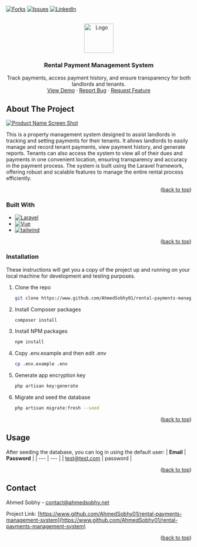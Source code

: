 <a name="readme-top"></a>

[![Forks][forks-shield]][forks-url]
[![Issues][issues-shield]][issues-url]
[![LinkedIn][linkedin-shield]][linkedin-url]

<!-- PROJECT LOGO -->
<br />
<div align="center">
  <a href="https://www.github.com/AhmedSobhy01/rental-payments-management-system">
    <img src="https://www.freepnglogos.com/uploads/logo-home-png/chimney-home-icon-transparent-1.png" alt="Logo" width="80" height="80">
  </a>

<h3 align="center">Rental Payment Management System</h3>

  <p align="center">
    Track payments, access payment history, and ensure transparency for both landlords and tenants.
    <br />
    <a href="https://rpms.ahmedsobhy.net">View Demo</a>
    ·
    <a href="https://www.github.com/AhmedSobhy01/rental-payments-management-system/issues">Report Bug</a>
    ·
    <a href="https://www.github.com/AhmedSobhy01/rental-payments-management-system/issues">Request Feature</a>
  </p>
</div>

<!-- ABOUT THE PROJECT -->

## About The Project

[![Product Name Screen Shot][product-screenshot]](https://rpms.ahmedsobhy.net)

This is a property management system designed to assist landlords in tracking and setting payments for their tenants. It allows landlords to easily manage and record tenant payments, view payment history, and generate reports. Tenants can also access the system to view all of their dues and payments in one convenient location, ensuring transparency and accuracy in the payment process. The system is built using the Laravel framework, offering robust and scalable features to manage the entire rental process efficiently.

<p align="right">(<a href="#readme-top">back to top</a>)</p>

### Built With

-   [![Laravel][laravel.com]][laravel-url]
-   [![Vue][vue.js]][vue-url]
-   [![tailwind][tailwind.com]][tailwind-url]

<p align="right">(<a href="#readme-top">back to top</a>)</p>

<!-- Installation -->

### Installation

These instructions will get you a copy of the project up and running on your local machine for development and testing purposes.

1. Clone the repo
    ```sh
    git clone https://www.github.com/AhmedSobhy01/rental-payments-management-system.git
    ```
2. Install Composer packages
    ```sh
    composer install
    ```
3. Install NPM packages
    ```sh
    npm install
    ```
4. Copy .env.example and then edit .env
    ```sh
    cp .env.example .env
    ```
5. Generate app encryption key
    ```sh
    php artisan key:generate
    ```
6. Migrate and seed the database
    ```sh
    php artisan migrate:fresh --seed
    ```

<p align="right">(<a href="#readme-top">back to top</a>)</p>

<!-- USAGE EXAMPLES -->

## Usage

After seeding the database, you can log in using the default user:
| **Email** | **Password** |
| --- | --- |
| test@test.com | password |

<p align="right">(<a href="#readme-top">back to top</a>)</p>

<!-- CONTACT -->

## Contact

Ahmed Sobhy - contact@ahmedsobhy.net

Project Link: [https://www.github.com/AhmedSobhy01/rental-payments-management-system](https://www.github.com/AhmedSobhy01/rental-payments-management-system)

<p align="right">(<a href="#readme-top">back to top</a>)</p>

<!-- MARKDOWN LINKS & IMAGES -->

[forks-shield]: https://img.shields.io/github/forks/AhmedSobhy01/rental-payments-management-system.svg?style=for-the-badge
[forks-url]: https://github.com/AhmedSobhy01/rental-payments-management-system/network/members
[stars-shield]: https://img.shields.io/github/stars/AhmedSobhy01/rental-payments-management-system.svg?style=for-the-badge
[stars-url]: https://www.github.com/AhmedSobhy01/rental-payments-management-system/stargazers
[issues-shield]: https://img.shields.io/github/issues/AhmedSobhy01/rental-payments-management-system.svg?style=for-the-badge
[issues-url]: https://www.github.com/AhmedSobhy01/rental-payments-management-system/issues
[linkedin-shield]: https://img.shields.io/badge/-LinkedIn-black.svg?style=for-the-badge&logo=linkedin&colorB=555
[linkedin-url]: https://www.linkedin.com/in/ahmed-sobhy-dev
[product-screenshot]: https://ahmedsobhy.net/storage/d7d6f05fae3994cf443eb0037d434875/home.jpg
[vue.js]: https://img.shields.io/badge/Vue.js-35495E?style=for-the-badge&logo=vuedotjs&logoColor=4FC08D
[vue-url]: https://vuejs.org/
[laravel.com]: https://img.shields.io/badge/Laravel-FF2D20?style=for-the-badge&logo=laravel&logoColor=white
[laravel-url]: https://laravel.com
[tailwind.com]: https://img.shields.io/badge/TailwindCSS-36B7F0?style=for-the-badge&logo=tailwindcss&logoColor=white
[tailwind-url]: https://tailwindcss.com
